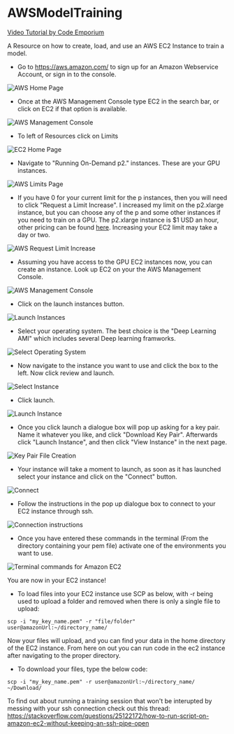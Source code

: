 # AWSModelTraining
[Video Tutorial by Code Emporium](https://www.youtube.com/watch?v=pK-LYoRwp-k)

A Resource on how to create, load, and use an AWS EC2 Instance to train a model. 

- Go to https://aws.amazon.com/ to sign up for an Amazon Webservice Account, or sign in to the console.


![AWS Home Page](images/image1.png)


- Once at the AWS Management Console type EC2 in the search bar, or click on EC2 if that option is available. 


![AWS Management Console](images/image2.png)


- To left of Resources click on Limits


![EC2 Home Page](images/image3.png)


- Navigate to "Running On-Demand p2." instances. These are your GPU instances.


![AWS Limits Page](images/image4.png)


- If you have 0 for your current limit for the p instances, then you will need to click "Request a Limit Increase". I increased my limit on the p2.xlarge instance, but you can choose any of the p and some other instances if you need to train on a GPU. The p2.xlarge instance is $1 USD an hour, other pricing can be found [here](https://aws.amazon.com/ec2/pricing/on-demand/). Increasing your EC2 limit may take a day or two. 


![AWS Request Limit Increase](images/image5.png)


- Assuming you have access to the GPU EC2 instances now, you can create an instance. Look up EC2 on your the AWS Management Console.


![AWS Management Console](images/image2.png)


- Click on the launch instances button. 


![Launch Instances](images/image6.png)


- Select your operating system. The best choice is the "Deep Learning AMI" which includes several Deep learning framworks. 


![Select Operating System](images/image7.png)


- Now navigate to the instance you want to use and click the box to the left. Now click review and launch.


![Select Instance](images/image8.png)


- Click launch. 


![Launch Instance](images/image9.png)


- Once you click launch a dialogue box will pop up asking for a key pair. Name it whatever you like, and click "Download Key Pair". Afterwards click "Launch Instance", and then click "View Instance" in the next page. 


![Key Pair File Creation](images/image10.png)


- Your instance will take a moment to launch, as soon as it has launched select your instance and click on the "Connect" button.


![Connect](images/image11.png)


- Follow the instructions in the pop up dialogue box to connect to your EC2 instance through ssh. 


![Connection instructions](images/image12.png)


- Once you have entered these commands in the terminal (From the directory containing your pem file) activate one of the environments you want to use. 

![Terminal commands for Amazon EC2](images/image13.png)

You are now in your EC2 instance! 

- To load files into your EC2 instance use SCP as below, with -r being used to upload a folder and removed when there is only a single file to upload: 


`scp -i "my_key_name.pem" -r "file/folder"  user@amazonUrl:~/directory_name/`


Now your files will upload, and you can find your data in the home directory of the EC2 instance. From here on out you can run code in the ec2 instance after navigating to the proper directory. 

- To download your files, type the below code: 


`scp -i "my_key_name.pem" -r user@amazonUrl:~/directory_name/ ~/Download/`


To find out about running a training session that won't be interupted by messing with your ssh connection check out this thread: https://stackoverflow.com/questions/25122172/how-to-run-script-on-amazon-ec2-without-keeping-an-ssh-pipe-open
